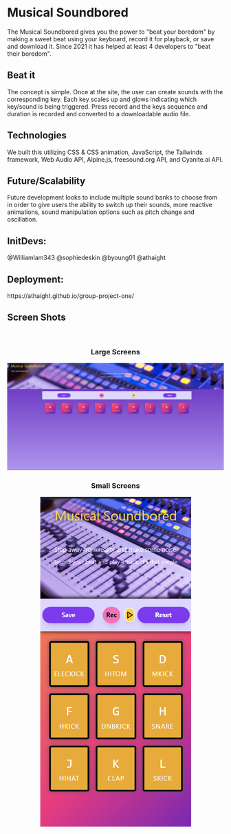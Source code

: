 <h1>Musical Soundbored</h1>
The Musical Soundbored gives you the power to "beat your boredom" by making a sweet beat using your keyboard, record it for playback, or save and download it. Since 2021 it has helped at least 4 developers to "beat their boredom".
<h2>Beat it</h2>
The concept is simple. Once at the site, the user can create sounds with the corresponding key. Each key scales up and glows indicating which key/sound is being triggered. Press record and the keys sequence and duration is recorded and converted to a downloadable audio file.
<h2>Technologies</h2>
We built this utilizing CSS & CSS animation, JavaScript, the Tailwinds framework, Web Audio API, Alpine.js, freesound.org API, and Cyanite.ai API.
<h2>Future/Scalability</h2>
Future development looks to include multiple sound banks to choose from in order to give users the ability to switch up their sounds, more reactive animations, sound manipulation options such as pitch change and oscillation.
<h2>InitDevs:</h2>
@Williamlam343 @sophiedeskin @byoung01 @athaight
<h2>Deployment:</h2>
https://athaight.github.io/group-project-one/
<h2>Screen Shots</h2>
<br>
<h3 align="center">Large Screens</h3>
<p align="center"><img center src="https://github.com/athaight/group-project-one/blob/main/assets/img/SoundborderLG.png"></img></p>
<h3 align="center">Small Screens</h3>
<p align="center"><img center src="https://github.com/athaight/group-project-one/blob/main/assets/img/SoundboredSM.png"></img></p>

